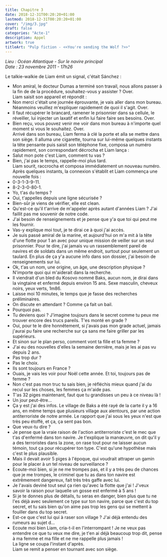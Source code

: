 ```yaml
---
title: Chapitre 3
date: 2018-12-31T00:20:20+01:00
lastmod: 2018-12-31T00:20:20+01:00
cover: "/img/3.jpg"
draft: false
categories: "Acte-1"
description: Appel 
artwork: true
titleArt: "Pulp fiction - <<You're sending the Wolf ?>>"
---
```

_Lieu : Océan Atlantique - Sur le navire principal  
Date : 23 novembre 2011 - 17h26_

Le talkie-walkie de Liam émit un signal, c'était Sánchez :  
- Mon amiral, le docteur Dumas a terminé son travail, nous allons passer à la fin de de la procédure, souhaitez-vous y assister ? Over.  
Liam saisit son appareil et répondit :  
- Non merci c'était une journée éprouvante, je vais aller dans mon bureau. Néanmoins veuillez m'expliquer rapidement de quoi il s'agit. Over.  
- Il faut récupérer le brancard, ramener le prisonnier dans sa cellule, le réveiller, lui injecter un laxatif et enfin lui faire faire ses besoins. Over.  
- Bien reçu, vous pouvez venir me voir dans mon bureau à n'importe quel moment si vous le souhaitez. Over.  
Arrivé dans son bureau, Liam ferma à clé la porte et alla se mettre dans son siège. Il alluma une cigarette, tourna sur lui-même quelques instants la tête pensante puis saisit son téléphone fixe, composa un numéro rapidement, son correspondant décrocha et Liam lança :  
- Salut mon pote c'est Liam, comment tu vas ?  
- Bien, j'ai pas le temps, rappelle-moi plus tard.  
Liam sourit, raccrocha et composa immédiatement un nouveau numéro. Après quelques instants, la connexion s'établit et Liam commença une nouvelle fois :  
- 0-3-1-3-9-11.  
- 8-2-3-0-80-1.  
- Yo, t'as du temps ?  
- Oui, t'appelles depuis une ligne sécurisée ?  
- Bien-sûr je viens de vérifier, elle est clean.  
- Qu'est-ce qu'il t'arrive de m'appeler après autant d'années Liam ? J'ai faillit pas me souvenir de notre code.  
- J'ai besoin de renseignements et je pense que y'a que toi qui peut me les fournir.  
- Vas-y explique moi tout, je te dirai ce à quoi j'ai accès.  
- Je suis passé amiral de la marine, et aujourd'hui on m'a mit à la tête d'une flotte pour 1 an avec pour unique mission de veiller sur un seul prisonnier. Pour te dire, j'ai jamais vu un rassemblement pareil de navires et de soldats dans un même endroit, surtout pour seulement un taulard. En plus de ça y'a aucune info dans son dossier, j'ai besoin de renseignements sur lui.  
- Ok, t'as un nom, une origine, un âge, une description physique ? N'importe quoi qui m'aiderait dans la recherche.  
- Il viendrait d'un bled du Kosovo nommé Baks, aucun nom, je dirai dans la vingtaine et enfermé depuis environ 15 ans. Sexe masculin, cheveux noirs, yeux verts, 1m86.  
- Laisse moi 10 minutes, le temps que je fasse des recherches préliminaires.  
- On discute en attendant ? Comme ça fait un bail.  
- Pourquoi pas.  
- Tu deviens quoi ? J'imagine toujours dans le secret comme tu peux me trouver encore des trucs pareils. T'es monté en grade ?  
- Oui, pour te le dire honnêtement, si j'avais pas mon grade actuel, jamais j'aurai pu faire une recherche sur ça sans me faire griller par les supérieurs.  
- Et sinon sur le plan perso, comment vont ta fille et ta femme ?   
- J'ai eu des nouvelles d'elles la semaine dernière, mais je les ai pas vu depuis 2 ans.  
- Pas trop dur ?  
- Pas le choix.  
- Ils sont toujours en France ?  
- Ouais, je vais les voir pour Noël cette année. Et toi, toujours pas de femme ?  
- Non c'est pas mon truc tu sais bien, je réfléchis mieux quand j'ai du recul sur les choses, les femmes ça m'aide pas.  
- T'as 32 piges maintenant, faut que tu grandisses un peu à ce niveau là !  
- Un jour peut-être...  
- Ça y est j'ai des infos. Le village de Baks a été rayé de la carte il y a 16 ans, en même temps que plusieurs village aux alentours, par une action antiterroriste de notre armée. Le rapport que j'ai sous les yeux n'est que très peu étoffé, et ça, ça sent pas bon.  
- Que veux-tu dire ?  
- Je pense que la vraie raison de l'action antiterroriste c'est le mec que t'as d'enfermé dans ton navire. Je t'explique la manœuvre, on dit qu'il y a des terroristes dans la zone, on rase tout pour ne laisser aucun témoin, tout ça pour récupérer ton type. C'est qu'une hypothèse mais c'est le plus plausible.  
- Mais il devait avoir 5 piges à l'époque, qui voudrait attraper un gamin pour le placer à un tel niveau de surveillance ?  
- Ecoute-moi bien, si je ne me trompes pas, et il y a très peu de chances que je me trompes, le criminel que tu as dans ton navire est extrêmement dangereux, fait très très gaffe avec lui.  
- Je l'avais deviné tout seul ça rien qu'avec la flotte que j'ai ! J'veux savoir la raison pour laquelle un gosse est enfermé à 5 ans !  
- Si je te donnes plus de détails, tu seras en danger, bien plus que tu ne l'es déjà avec seulement ce type sur ton navire, parce que c'est du top secret, et tu sais bien qu'on aime pas trop les gens qui se mettent à fouiller dans du top secret.  
- Est-ce que c'est lui qui à raser son village ? J'ai déjà entendu des rumeurs au sujet d...  
- Ecoute moi bien Liam, cria-t-il en l'interrompant ! Je ne veux pas entendre ce que tu veux me dire, je t'en ai déjà beaucoup trop dit, pense à ma femme et ma fille et ne me rappelle plus jamais !  
La ligne se coupa l'instant d'après.  
Liam se remit a penser en tournant avec son siège.  